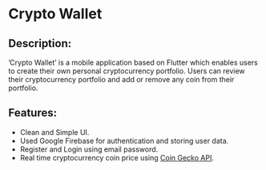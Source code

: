 # Crypto Wallet

## Description:
’Crypto Wallet’ is a mobile application based on Flutter which enables users to create their own personal cryptocurrency portfolio. Users can review their cryptocurrency portfolio and add or remove any coin from their portfolio.

## Features:
- Clean and Simple UI.
- Used Google Firebase for authentication and storing user data.
- Register and Login using email password.
- Real time cryptocurrency coin price using [Coin Gecko API](https://www.coingecko.com/en/api/documentation).



